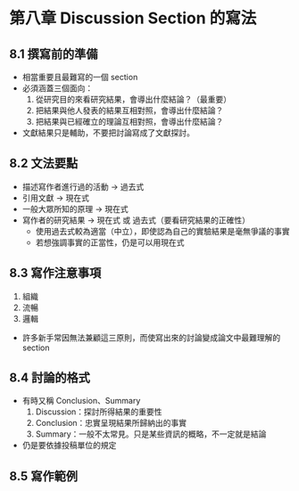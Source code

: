 # 第八章 Discussion Section 的寫法

## 8.1 撰寫前的準備

* 相當重要且最難寫的一個 section
* 必須涵蓋三個面向：
  1. 從研究目的來看研究結果，會導出什麼結論？（最重要）
  2. 把結果與他人發表的結果互相對照，會導出什麼結論？
  3. 把結果與已經確立的理論互相對照，會導出什麼結論？
* 文獻結果只是輔助，不要把討論寫成了文獻探討。

## 8.2 文法要點

* 描述寫作者進行過的活動 → 過去式
* 引用文獻 → 現在式
* 一般大眾所知的原理 → 現在式
* 寫作者的研究結果 → 現在式 或 過去式（要看研究結果的正確性）
  * 使用過去式較為適當（中立），即使認為自己的實驗結果是毫無爭議的事實
  * 若想強調事實的正當性，仍是可以用現在式

## 8.3 寫作注意事項

1. 組織
2. 流暢
3. 邏輯

* 許多新手常因無法兼顧這三原則，而使寫出來的討論變成論文中最難理解的 section

## 8.4 討論的格式

* 有時又稱 Conclusion、Summary
  1. Discussion：探討所得結果的重要性
  2. Conclusion：忠實呈現結果所歸納出的事實
  3. Summary：一般不太常見。只是某些資訊的概略，不一定就是結論
* 仍是要依據投稿單位的規定

## 8.5 寫作範例
